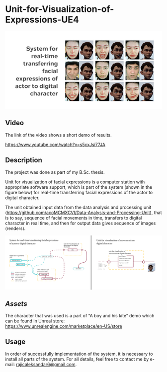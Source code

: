# Unit-for-Visualization-of-Expressions-UE4

![](Image/base.jpg)

## Video

The link of the video shows a short demo of results.

https://www.youtube.com/watch?v=s5cxJsi77JA

## Description

The project was done as part of my B.Sc. thesis. 

Unit for visualization of facial expressions is a computer station with appropriate software support, which is part of the system (shown in the figure below) for real-time transferring facial expressions of the actor to digital character. 

The unit obtained input data from the data analysis and processing unit (https://github.com/acoMCMXCVI/Data-Analysis-and-Processing-Unit), that is to say, sequence of facial movements in time, transfers to digital character in real time, and then for output data gives sequence of images (renders).


![](Image/sys2.jpg)

## _Assets_

The character that was used is a part of “A boy and his kite” demo which can be found in Unreal store:
https://www.unrealengine.com/marketplace/en-US/store

## Usage

In order of successfully implementation of the system, it is necessary to install all parts of the system. 
For all details, feel free to contact me by e-mail:  rajicaleksandar6@gmail.com.

